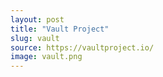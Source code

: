 ```yaml
---
layout: post
title: "Vault Project"
slug: vault
source: https://vaultproject.io/
image: vault.png
---
```

